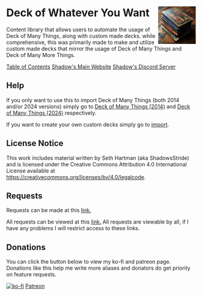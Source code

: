 <h1>Deck of Whatever You Want<img align="right" src="./Data/images/main.png" width="100px"></h1>

Content library that allows users to automate the usage of Deck of Many Things, along with custom made decks. while comprehensive, this was primarily made to make and utilize custom made decks that mirror the usage of Deck of Many Things and Deck of Many More Things.

[Table of Contents](https://github.com/Shadow-Draconic-Development/Avrae-Deck-of-Whatever-You-Want/tree/main/ToC.md)
[Shadow's Main Website](https://shadow-draconic-development.github.io/.github/)
[Shadow's Discord Server](https://discord.gg/JqaH7Nbgmr)

## Help

If you only want to use this to import Deck of Many Things (both 2014 and/or 2024 versions) simply go to [Deck of Many Things (2014)](https://github.com/Shadow-Draconic-Development/Avrae-Deck-of-Whatever-You-Want/tree/main/Code/import/DoMT14/DoMT14.md) and [Deck of Many Things (2024)](https://github.com/Shadow-Draconic-Development/Avrae-Deck-of-Whatever-You-Want/tree/main/Code/import/DoMT24/DoMT24.md) respectively.

If you want to create your own custom decks simply go to [import](https://github.com/Shadow-Draconic-Development/Avrae-Deck-of-Whatever-You-Want/tree/main/Code/import/import.md).

## License Notice
This work includes material written by Seth Hartman (aka ShadowsStride) and is licensed under the Creative Commons Attribution 4.0 International License available at https://creativecommons.org/licenses/by/4.0/legalcode.

## Requests
Requests can be made at this [link.](https://forms.gle/YYkyPcBb1WHXWMYE6)

All requests can be viewed at this [link.](https://docs.google.com/spreadsheets/d/1OyW78hh1ARDHeDu4hF4X2TxcpYSrrArprs8pkQB3zo4/edit?usp=sharing) All requests are viewable by all, if I have any problems I will restrict access to these links.

## Donations
You can click the button below to view my ko-fi and patreon page. Donations like this help me write more aliases and donators do get priority on feature requests.

[![ko-fi](https://ko-fi.com/img/githubbutton_sm.svg)](https://ko-fi.com/F2F6MG4NH) [Patreon](https://www.patreon.com/bePatron?u=47388431)